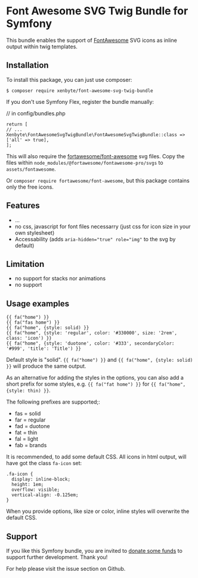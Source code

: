 # Font Awesome SVG Twig Bundle for Symfony

This bundle enables the support of [FontAwesome](https://fontawesome.com/) SVG icons as inline output within twig templates. 


## Installation

To install this package, you can just use composer:

```
$ composer require xenbyte/font-awesome-svg-twig-bundle
```

If you don't use Symfony Flex, register the bundle manually:

// in config/bundles.php
```
return [
// ...
Xenbyte\FontAwesomeSvgTwigBundle\FontAwesomeSvgTwigBundle::class => ['all' => true],
];
```

This will also require the [fortawesome/font-awesome](https://packagist.org/packages/fortawesome/font-awesome) svg files.
Copy the files within `node_modules/@fortawesome/fontawesome-pro/svgs` to `assets/fontawesome`.

Or `composer require fortawesome/font-awesome`, but this package contains only the free icons.

## Features
- ...
- no css, javascript for font files necessarry (just css for icon size in your own stylesheet)
- Accessability (adds `aria-hidden="true" role="img"` to the svg by default)

## Limitation
- no support for stacks nor animations
- no support 
 
## Usage examples
```
{{ fa("home") }}
{{ fa("fas home") }}
{{ fa("home", {style: solid) }}
{{ fa("home", {style: 'regular', color: '#330000', size: '2rem', class: 'icon') }}
{{ fa("home", {style: 'duotone', color: '#333', secondaryColor: '#999', 'title': 'Title') }}
```

Default style is "solid". `{{ fa("home") }}` and `{{ fa("home", {style: solid) }}` will produce the same output.

As an alternative for adding the styles in the options, you can also add a short prefix for some styles, e.g. 
`{{ fa("fat home") }}` for `{{ fa("home", {style: thin) }}`.

The following prefixes are supported;:

* fas = solid
* far = regular
* fad = duotone
* fat = thin
* fal = light
* fab = brands

It is recommended, to add some default CSS.
All icons in html output, will have got the class `fa-icon` set:
```
.fa-icon {
  display: inline-block;
  height: 1em;
  overflow: visible;
  vertical-align: -0.125em;
}
```
When you provide options, like size or color, inline styles will overwrite the default CSS.


## Support

If you like this Symfony bundle, you are invited to [donate some funds](https://www.paypal.com/cgi-bin/webscr?cmd=_s-xclick&hosted_button_id=2DCCULSKFRZFU)
to support further development. Thank you!

For help please visit the issue section on Github.
